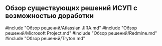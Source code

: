 ## Обзор существующих решений ИСУП с возможностью доработки

#include "Обзор решений/Atlassian JIRA.md"
#include "Обзор решений/Microsoft Project.md"
#include "Обзор решений/Redmine.md"
#include "Обзор решений/Tryton.md"
